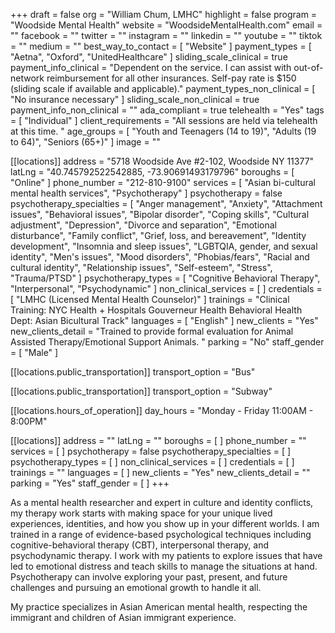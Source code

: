+++
draft = false
org = "William Chum, LMHC"
highlight = false
program = "Woodside Mental Health"
website = "WoodsideMentalHealth.com"
email = ""
facebook = ""
twitter = ""
instagram = ""
linkedin = ""
youtube = ""
tiktok = ""
medium = ""
best_way_to_contact = [ "Website" ]
payment_types = [ "Aetna", "Oxford", "UnitedHealthcare" ]
sliding_scale_clinical = true
payment_info_clinical = "Dependent on the service.  I can assist with out-of-network reimbursement for all other insurances. Self-pay rate is $150 (sliding scale if available and applicable)."
payment_types_non_clinical = [ "No insurance necessary" ]
sliding_scale_non_clinical = true
payment_info_non_clinical = ""
ada_compliant = true
telehealth = "Yes"
tags = [ "Individual" ]
client_requirements = "All sessions are held via telehealth at this time. "
age_groups = [
  "Youth and Teenagers (14 to 19)",
  "Adults (19 to 64)",
  "Seniors (65+)"
]
image = ""

[[locations]]
address = "5718 Woodside Ave #2-102, Woodside NY 11377"
latLng = "40.745792522542885, -73.90691493179796"
boroughs = [ "Online" ]
phone_number = "212-810-9100"
services = [ "Asian bi-cultural mental health services", "Psychotherapy" ]
psychotherapy = false
psychotherapy_specialties = [
  "Anger management",
  "Anxiety",
  "Attachment issues",
  "Behavioral issues",
  "Bipolar disorder",
  "Coping skills",
  "Cultural adjustment",
  "Depression",
  "Divorce and separation",
  "Emotional disturbance",
  "Family conflict",
  "Grief, loss, and bereavement",
  "Identity development",
  "Insomnia and sleep issues",
  "LGBTQIA, gender, and sexual identity",
  "Men's issues",
  "Mood disorders",
  "Phobias/fears",
  "Racial and cultural identity",
  "Relationship issues",
  "Self-esteem",
  "Stress",
  "Trauma/PTSD"
]
psychotherapy_types = [
  "Cognitive Behavioral Therapy",
  "Interpersonal",
  "Psychodynamic"
]
non_clinical_services = [ ]
credentials = [ "LMHC (Licensed Mental Health Counselor)" ]
trainings = "Clinical Training: NYC Health + Hospitals Gouverneur Health Behavioral Health Dept: Asian Bicultural Track"
languages = [ "English" ]
new_clients = "Yes"
new_clients_detail = "Trained to provide formal evaluation for Animal Assisted Therapy/Emotional Support Animals. "
parking = "No"
staff_gender = [ "Male" ]

  [[locations.public_transportation]]
  transport_option = "Bus"

  [[locations.public_transportation]]
  transport_option = "Subway"

  [[locations.hours_of_operation]]
  day_hours = "Monday - Friday 11:00AM - 8:00PM"

[[locations]]
address = ""
latLng = ""
boroughs = [ ]
phone_number = ""
services = [ ]
psychotherapy = false
psychotherapy_specialties = [ ]
psychotherapy_types = [ ]
non_clinical_services = [ ]
credentials = [ ]
trainings = ""
languages = [ ]
new_clients = "Yes"
new_clients_detail = ""
parking = "Yes"
staff_gender = [ ]
+++

As a mental health researcher and expert in culture and identity conflicts, my therapy work starts with making space for your unique lived experiences, identities, and how you show up in your different worlds. I am trained in a range of evidence-based psychological techniques including cognitive-behavioral therapy (CBT), interpersonal therapy, and psychodynamic therapy. I work with my patients to explore issues that have led to emotional distress and teach skills to manage the situations at hand. Psychotherapy can involve exploring your past, present, and future challenges and pursuing an emotional growth to handle it all.

My practice specializes in Asian American mental health, respecting the immigrant and children of Asian immigrant experience. 

